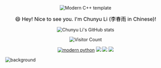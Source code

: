 <div id="title" align=center>
  
![Modern C++ template][github-sub-title:img] 

<span style="font-size: 16px; color: black;">😄 Hey! Nice to see you. I'm Chunyu Li (李春雨 in Chinese)!</span>

![Chunyu Li's GitHub stats](https://github-readme-stats.vercel.app/api?username=licy2001&show_icons=true&theme=radical)
<!--
[![知乎](https://img.shields.io/badge/%E7%9F%A5%E4%B9%8E-mq%E7%99%BD-yello)](https://www.zhihu.com/people/o4ze4r)
[![youtube](https://img.shields.io/badge/video-YouTube-red)](https://www.youtube.com/channel/UCey35Do4RGewqr-6EiaCJrg)
-->
![Visitor Count](https://profile-counter.glitch.me/licy0089/count.svg)
<!--
[![modern cpp](https://img.shields.io/badge/code-Modern%20C++-blue)](https://learn.microsoft.com/zh-cn/cpp/cpp/welcome-back-to-cpp-modern-cpp) 
-->
[![modern python](https://img.shields.io/badge/code-%20Python-blue)](https://learn.microsoft.com/zh-cn/cpp/cpp/welcome-back-to-cpp-modern-cpp) 
![](https://img.shields.io/badge/讨厌-学习-yellow)
![](https://img.shields.io/badge/性格-开朗-red) 
![](https://img.shields.io/badge/爱好-二次元-red)

</div>

![background](image/头像.jpg)

[github-sub-title:img]: https://readme-typing-svg.herokuapp.com?font=Segoe+Script&center=true&lines=Chunyu-Li.
<!--
[![Readme Card](https://github-readme-stats.vercel.app/api/pin/?username=licy2001&repo=Balance-table&theme=shadow_green&show_icons=true)](https://github.com/anuraghazra/github-readme-stats)
-->
